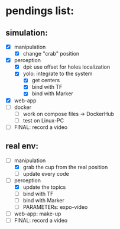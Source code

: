 # pendings list:

## simulation:
- [x] manipulation
  - [x] change "crab" position
- [x] perception
  - [x] dpi: use offset for holes localization
  - [x] yolo: integrate to the system
    - [x] get centers
    - [x] bind with TF
    - [x] bind with Marker
- [x] web-app
- [ ] docker
  - [ ] work on compose files -> DockerHub
  - [ ] test on Linux-PC
- [ ] FINAL: record a video

## real env:
- [ ] manipulation
  - [x] grab the cup from the real position
  - [ ] update every code
- [ ] perception
  - [x] update the topics
  - [ ] bind with TF
  - [ ] bind with Marker
  - [ ] PARAMETERs: expo-video
- [ ] web-app: make-up
- [ ] FINAL: record a video
